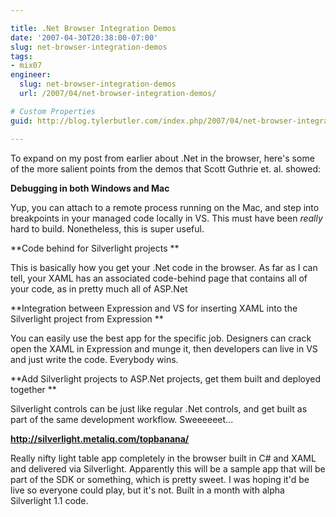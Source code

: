 ```yaml
---

title: .Net Browser Integration Demos
date: '2007-04-30T20:38:00-07:00'
slug: net-browser-integration-demos
tags:
- mix07
engineer:
  slug: net-browser-integration-demos
  url: /2007/04/net-browser-integration-demos/

# Custom Properties
guid: http://blog.tylerbutler.com/index.php/2007/04/net-browser-integration-demos/

---
```


To expand on my post from earlier about .Net in the browser, here's some of
the more salient points from the demos that Scott Guthrie et. al. showed:

**Debugging in both Windows and Mac**

Yup, you can attach to a remote process running on the Mac, and step into
breakpoints in your managed code locally in VS. This must have been _really_
hard to build. Nonetheless, this is super useful.

**Code behind for Silverlight projects **

This is basically how you get your .Net code in the browser. As far as I can
tell, your XAML has an associated code-behind page that contains all of your
code, as in pretty much all of ASP.Net

**Integration between Expression and VS for inserting XAML into the Silverlight project from Expression **

You can easily use the best app for the specific job. Designers can crack open
the XAML in Expression and munge it, then developers can live in VS and just
write the code. Everybody wins.

**Add Silverlight projects to ASP.Net projects, get them built and deployed together **

Silverlight controls can be just like regular .Net controls, and get built as
part of the same development workflow. Sweeeeeet...

**http://silverlight.metaliq.com/topbanana/**

Really nifty light table app completely in the browser built in C# and XAML
and delivered via Silverlight. Apparently this will be a sample app that will
be part of the SDK or something, which is pretty sweet. I was hoping it'd be
live so everyone could play, but it's not. Built in a month with alpha
Silverlight 1.1 code.
